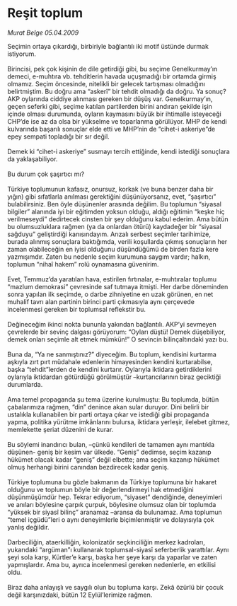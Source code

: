 # Reşit toplum

*Murat Belge 05.04.2009*

<div class="taraf_structure_2col_1zq">
<div class="margen_n">



 <p>Seçimin ortaya çıkardığı, birbiriyle bağlantılı iki motif üstünde durmak istiyorum. <br/><br/>Birincisi, pek çok kişinin de dile getirdiği gibi, bu seçime Genelkurmay’ın demeci, e-muhtıra vb. tehditlerin havada uçuşmadığı bir ortamda girmiş olmamız. Seçim öncesinde, nitelikli bir gelecek tartışması olmadığını belirtmiştim. Bu doğru ama “askerî” bir tehdit olmadığı da doğru. Ya sonuç? AKP oylarında ciddiye alınması gereken bir düşüş var. Genelkurmay’ın, geçen seferki gibi, seçime katılan partilerden birini andıran şekilde işin içinde olması durumunda, oyların kaymasını büyük bir ihtimalle isteyeceği CHP’de ise az da olsa bir yükselme ve toparlanma görülüyor. MHP de kendi kulvarında başarılı sonuçlar elde etti ve MHP’nin de “cihet-i askeriye”de epey sempati topladığı bir sır değil. <br/><br/>Demek ki “cihet-i askeriye” susmayı tercih ettiğinde, kendi istediği sonuçlara da yaklaşabiliyor. <br/><br/>Bu durum çok şaşırtıcı mı? <br/><br/>Türkiye toplumunun kafasız, onursuz, korkak (ve buna benzer daha bir yığın) gibi sıfatlarla anılması gerektiğini düşünüyorsanız, evet, “şaşırtıcı” bulabilirsiniz. Ben öyle düşünenler arasında değilim. Bu toplumun “siyasal bilgiler” alanında iyi bir eğitimden yoksun olduğu, aldığı eğitimin “keşke hiç verilmeseydi” dedirtecek cinsten bir şey olduğunu kabul ederim. Ama bütün bu olumsuzluklara rağmen (ya da onlardan ötürü) kaydadeğer bir “siyasal sağduyu” geliştirdiği kanısındayım. Arızalı serbest seçimler tarihimize, burada alınmış sonuçlara baktığımda, verili koşullarda çıkmış sonuçların her zaman olabileceğin en iyisi olduğunu düşündüğümü de birden fazla kere yazmışımdır. Zaten bu nedenle seçim kurumuna saygım vardır; halkın, toplumun “nihaî hakem” rolü oynamasına güvenirim. <br/><br/>Evet, Temmuz’da yaratılan hava, estirilen fırtınalar, e-muhtıralar toplumu “mazlum demokrasi” çevresinde saf tutmaya itmişti. Her darbe döneminden sonra yapılan ilk seçimde, o darbe zihniyetine en uzak görünen, en net muhalif tavrı alan partinin birinci parti çıkmasıyla aynı çerçevede incelenmesi gereken bir toplumsal reflekstir bu. <br/><br/>Değineceğim ikinci nokta bununla yakından bağlantılı. AKP’yi sevmeyen çevrelerde bir sevinç dalgası görüyorum: “Oyları düştü! Demek düşebiliyor, demek onları seçimle alt etmek mümkün!” O sevincin bilinçaltındaki yazı bu. <br/><br/>Buna da, “Ya ne sanmıştınız?” diyeceğim. Bu toplum, kendisini kurtarma aşkıyla zırt pırt müdahale edenlerin himayesinden kendini kurtarabilse, başka “tehdit”lerden de kendini kurtarır. Oylarıyla iktidara getirdiklerini oylarıyla iktidardan götürdüğü görülmüştür –kurtarıcılarının biraz geciktiği durumlarda. <br/><br/>Ama temel propaganda şu tema üzerine kurulmuştu: Bu toplumda, bütün çabalarımıza rağmen, “din” denince akan sular duruyor. Dini belirli bir ustalıkla kullanabilen bir parti ortaya çıkar ve istediği gibi propaganda yapma, politika yürütme imkânlarını bulursa, iktidara yerleşir, ilelebet gitmez, memlekette şeriat düzenini de kurar. <br/><br/>Bu söylemi inandırıcı bulan, –çünkü kendileri de tamamen aynı mantıkla düşünen- geniş bir kesim var ülkede. “Geniş” dedimse, seçim kazanıp hükümet olacak kadar “geniş” değil elbette; ama seçim kazanıp hükümet olmuş herhangi birini canından bezdirecek kadar geniş. <br/><br/>Türkiye toplumuna bu gözle bakmanın da Türkiye toplumuna bir hakaret olduğunu ve toplumun böyle bir değerlendirmeyi hak etmediğini düşünmüşümdür hep. Tekrar ediyorum, “siyaset” dendiğinde, deneyimleri ve anıları böylesine çarpık çurpuk, böylesine olumsuz olan bir toplumda “yüksek bir siyasî bilinç” aranamaz –aransa da bulunamaz. Ama toplumun “temel içgüdü”leri o aynı deneyimlerle biçimlenmiştir ve dolayısıyla çok yanlış değildir. <br/><br/>Darbeciliğin, ataerkilliğin, kolonizatör seçkinciliğin merkez kadroları, yukarıdaki “argüman”ı kullanarak toplumsal-siyasî seferberlik yarattılar. Aynı şeyi sola karşı, Kürtler’e karşı, başka her şeye karşı da yaparlar ve zaten yapmışlardır. Ama bu, ayrıca incelenmesi gereken nedenlerle, en etkilisi oldu. <br/><br/>Biraz daha anlayışlı ve saygılı olun bu topluma karşı. Zekâ özürlü bir çocuk değil karşınızdaki, bütün 12 Eylül’lerimize rağmen.</p>

<br/>


<div id="taraf_not">
</div>

</div>


</div>
